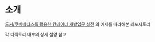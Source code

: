 # 소개
[도커/쿠버네티스를 활용한 컨테이너 개발입문 실전](https://wikibook.co.kr/docker-kubernetes/) 의 예제를 따라해본 레포지토리

각 디렉토리 내부의 상세 설명 참고
